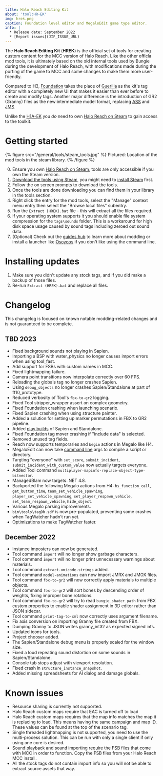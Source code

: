 ```yaml
---
title: Halo Reach Editing Kit
about: 'tool:HR-EK'
img: hrek.png
caption: Foundation level editor and MegaloEdit game type editor.
info: |
  * Release date: September 2022
  * [Report issues](JIF_ISSUE_URL)
---
```

The **Halo Reach Editing Kit** (**HREK**) is the official set of tools for creating custom content for the MCC version of Halo Reach. Like the other officla mod tools, it is ultimately based on the old internal tools used by Bungie during the development of Halo Reach, with modifications made during the porting of the game to MCC and some changes to make them more user-friendly.

Compared to H3, [Foundation](~hr-foundation) takes the place of [Guerilla](~h3-guerilla) as the kit's tag editor with a completely new UI that makes it easier than ever before to create and modify tags. Another major difference is the introduction of GR2 (Granny) files as the new intermediate model format, replacing [ASS](~) and [JMS](~).

Unlike the [H1A-EK](~) you _do_ need to own [Halo Reach on Steam][steam_purchase] to gain access to the toolkit.

# Getting started
{% figure src="/general/tools/steam_tools.jpg" %}
Pictured: Location of the mod tools in the steam library.
{% /figure %}

0. Ensure you own [Halo Reach on Steam][steam_purchase], tools are only accessible if you own the Steam version.
1. [Download the tools using Steam](steam://run/1695793), you might need to [install Steam](https://store.steampowered.com/about/) first.
2. Follow the on screen prompts to download the tools.
3. Once the tools are done downloading you can find them in your library in the tools section.
4. Right click the entry for the mod tools, select the "Manage" context menu entry then select the "Browse local files" subentry.
5. Run the `Extract (HREK).bat` file - this will extract all the files required.
6. If your operating system supports it you should enable file system compression for the `tags\sounds` folder. This is a workaround for high disk space usage caused by sound tags including zeroed out sound data.
7. (Optional) Check out the [guides hub](~guides) to learn more about modding or install a launcher like [Osoyoos](~) if you don't like using the command line.

# Installing updates
1. Make sure you didn't update any stock tags, and if you did make a backup of those files.
2. Re-run `Extract (HREK).bat` and replace all files.

# Changelog
This changelog is focused on known notable modding-related changes and is not guaranteed to be complete.

## TBD 2023
* Fixed background sounds not playing in Sapien.
* Importing a BSP with water_physics no longer causes import errors when using tool_fast.
* Add support for FSBs with custom names in MCC.
* Fixed lightmapping failure.
* Camera point transitions now interpolate correctly over 60 FPS.
* Reloading the globals tag no longer crashes Sapien.
* Using `debug_objects` no longer crashes Sapien/Standalone at part of ff10_prototype.
* Reduced verbosity of Tool's `fbx-to-gr2` logging.
* Fixed Tool stripper_wrapper assert on complex geometry.
* Fixed Foundation crashing when launching scenario.
* Fixed Sapien crashing when using structure painter.
* Added a solution for setting up marker permutations in FBX to GR2 pipeline.
* Added [play builds](~build-types#optimization-options) of Sapien and Standalone.
* Fixed Foundation tag mover crashing if "include data" is selected.
* Removed unused tag fields.
* Reach now supports temporaries and `begin` actions in Megalo like H4.
* MegaloEdit can now take [command line](~command-line) args to compile a script or directory.
* Targting "everyone" with `set_score`, `submit_incident`, `submit_incident_with_custom_value` now actually targets everyone.
* Added Tool command `multiplayer-mapinfo-replace-object-type-bitvector`.
* ManagedBlam now targets .NET 4.8.
* Backported the following Megalo actions from H4: `hs_function_call`, `get_button_time`, `team_set_vehicle_spawning`, `player_set_vehicle_spawning`, `set_player_respawn_vehicle`, `set_team_respawn_vehicle`, `hide_object`.
* Various Megalo parsing improvements.
* `bin\tools\tagDb.sdf` is now pre-populated, preventing some crashes when TagWatcher hadn't run yet.
* Optimizations to make TagWatcher faster.

## December 2022
* Instance imposters can now be generated.
* Tool command `import` will no longer show garbage characters.
* Tool command `import` will no longer print unnecessary warnings about materials.
* Tool command `extract-unicode-strings` added.
* Tool command `model-animations` can now import JMRX and JMOX files.
* Tool command `fbx-to-gr2` will now correctly apply materials to multiple objects.
* Tool command `fbx-to-gr2` will sort bones by descending order of weights, fixing improper bone rotations.
* Tool command `fbx-to-gr2` will try to read `bungie_shader_path` from FBX custom properties to enable shader assignment in 3D editor rather than JSON sidecar.
* Tool command `print-tag-to-xml` now correctly uses argument filename.
* Fix axis conversion on importing Granny file created from FBX.
* Dumping Granny to JSON writes granny_int32 as expected signed ints.
* Updated icons for tools.
* Project chooser added.
* The Sapien/Standalone debug menu is properly scaled for the window size.
* Fixed a loud repeating sound distortion on some sounds in Sapien/Standalone.
* Console tab stops adjust with viewport resolution.
* Fixed crash in `structure_instance_snapshot`.
* Added missing spreadsheets for AI dialog and damage globals.

# Known issues

* Resource sharing is currently not supported.
* Halo Reach custom maps require that EAC is turned off to load
* Halo Reach custom maps requires that the map info matches the map it is replacing to load. This means having the same campaign and map ID. These values can be found at the top of the scenario tag.
* Single threaded lightmapping is not supported, you need to use the multi-process solution. This can be run with only a single client if only using one core is desired.
* Sound playback and sound importing require the FSB files that come with MCC in order to function. Copy the FSB files from your Halo Reach MCC install.
* All the stock tags do not contain import info so you will not be able to extract source assets that way.

[steam_purchase]: https://store.steampowered.com/app/1064220
